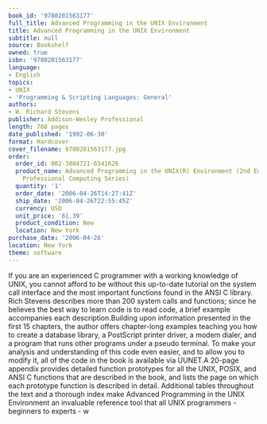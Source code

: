 ```yaml
---
book_id: '9780201563177'
full_title: Advanced Programming in the UNIX Environment
title: Advanced Programming in the UNIX Environment
subtitle: null
source: Bookshelf
owned: true
isbn: '9780201563177'
language:
- English
topics:
- UNIX
- 'Programming & Scripting Languages: General'
authors:
- W. Richard Stevens
publisher: Addison-Wesley Professional
length: 768 pages
date_published: '1992-06-30'
format: Hardcover
cover_filename: 9780201563177.jpg
order:
  order_id: 002-3084721-6541626
  product_name: Advanced Programming in the UNIX(R) Environment (2nd Edition) (Addison-Wesley
    Professional Computing Series)
  quantity: '1'
  order_date: '2006-04-26T14:27:41Z'
  ship_date: '2006-04-26T22:55:45Z'
  currency: USD
  unit_price: '61.39'
  product_condition: New
  location: New York
purchase_date: '2006-04-26'
location: New York
theme: software
---
```

If you are an experienced C programmer with a working knowledge of UNIX, you cannot afford to be without this up-to-date tutorial on the system call interface and the most important functions found in the ANSI C library. Rich Stevens describes more than 200 system calls and functions; since he believes the best way to learn code is to read code, a brief example accompanies each description.Building upon information presented in the first 15 chapters, the author offers chapter-long examples teaching you how to create a database library, a PostScript printer driver, a modem dialer, and a program that runs other programs under a pseudo terminal. To make your analysis and understanding of this code even easier, and to allow you to modify it, all of the code in the book is available via UUNET.A 20-page appendix provides detailed function prototypes for all the UNIX, POSIX, and ANSI C functions that are described in the book, and lists the page on which each prototype function is described in detail. Additional tables throughout the text and a thorough index make Advanced Programming in the UNIX Environment an invaluable reference tool that all UNIX programmers - beginners to experts - w
